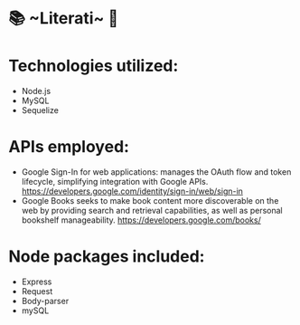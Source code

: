 # :books: ~Literati~ :notebook:

# Technologies utilized:
- Node.js
- MySQL
- Sequelize

# APIs employed:
- Google Sign-In for web applications: manages the OAuth flow and token lifecycle, simplifying integration with Google APIs.  https://developers.google.com/identity/sign-in/web/sign-in
- Google Books seeks to make book content more discoverable on the web by providing search and retrieval capabilities, as well as personal bookshelf manageability.  https://developers.google.com/books/

# Node packages included:
- Express
- Request
- Body-parser
- mySQL

